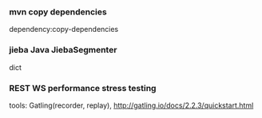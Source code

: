 ### mvn copy dependencies

dependency:copy-dependencies

### jieba Java JiebaSegmenter

dict

### REST WS performance stress testing

tools: Gatling(recorder, replay), http://gatling.io/docs/2.2.3/quickstart.html

